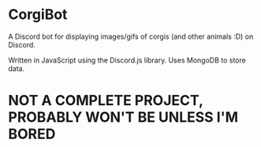 # CorgiBot
A Discord bot for displaying images/gifs of corgis (and other animals :D) on Discord.

Written in JavaScript using the Discord.js library.
Uses MongoDB to store data.

# NOT A COMPLETE PROJECT, PROBABLY WON'T BE UNLESS I'M BORED
